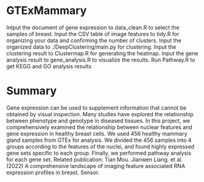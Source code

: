 # GTExMammary
Intput the document of gene expression to data_clean.R to select the samples of breast.
Input the CSV table of image features to tidy.R for organizing your data and confirming the number of clusters.
Input the organized data to ./DeepClustering/main.py for clustering.
Input the clustering result to Clustermap.R for generating the heatmap.
Input the gene analysis result to gene_analysis.R to visualize the results.
Run Pathway.R to get KEGG and GO analysis results

# Summary
  Gene expression can be used to supplement information that cannot be obtained by visual inspection. Many studies have explored the relationship between phenotype and genotype in diseased tissues. 
  In this project, we comprehensively examined the relationship between nuclear features and gene expression in healthy breast cells. We used 456 healthy mammary gland samples from GTEx for analysis. We divided the 456 samples into 4 groups according to the features of the nuclei, and found highly expressed gene sets specific to each group. Finally, we performed pathway analysis for each gene set.
Related publication: Tian Mou. Jianwen Liang. et al. (2022) A comprehensive landscape of imaging feature associated RNA expression profiles in breast. Sensor.